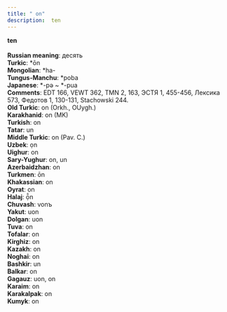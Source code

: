 ```yaml
---
title: " on"
description:  ten
---
```

<p data-pagefind-weight="0.5">
<strong> ten</strong><br><br>
<strong>Russian meaning</strong>:  десять<br>
<strong>Turkic</strong>:  *ōn<br>
<strong>Mongolian</strong>:  *ha-<br>
<strong>Tungus-Manchu</strong>:  *poba<br>
<strong>Japanese</strong>:  *-pǝ ~ *-pua<br>
<strong>Comments</strong>:  EDT 166, VEWT 362, TMN 2, 163, ЭСТЯ 1, 455-456, Лексика 573, Федотов 1, 130-131, Stachowski 244.<br>
<strong>Old Turkic</strong>:  on (Orkh., OUygh.)<br>
<strong>Karakhanid</strong>:  on (MK)<br>
<strong>Turkish</strong>:  on<br>
<strong>Tatar</strong>:  un<br>
<strong>Middle Turkic</strong>:  on (Pav. C.)<br>
<strong>Uzbek</strong>:  ọn<br>
<strong>Uighur</strong>:  on<br>
<strong>Sary-Yughur</strong>:  on, un<br>
<strong>Azerbaidzhan</strong>:  on<br>
<strong>Turkmen</strong>:  ōn<br>
<strong>Khakassian</strong>:  on<br>
<strong>Oyrat</strong>:  on<br>
<strong>Halaj</strong>:  ọ̄̂n<br>
<strong>Chuvash</strong>:  vonъ<br>
<strong>Yakut</strong>:  uon<br>
<strong>Dolgan</strong>:  uon<br>
<strong>Tuva</strong>:  on<br>
<strong>Tofalar</strong>:  on<br>
<strong>Kirghiz</strong>:  on<br>
<strong>Kazakh</strong>:  on<br>
<strong>Noghai</strong>:  on<br>
<strong>Bashkir</strong>:  un<br>
<strong>Balkar</strong>:  on<br>
<strong>Gagauz</strong>:  uon, on<br>
<strong>Karaim</strong>:  on<br>
<strong>Karakalpak</strong>:  on<br>
<strong>Kumyk</strong>:  on<br>

</p>
